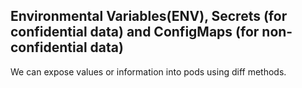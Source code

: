 ## Environmental Variables(ENV), Secrets (for confidential data) and ConfigMaps (for non-confidential data)

We can expose values or information into pods using diff methods.
